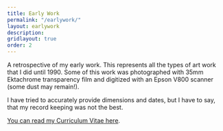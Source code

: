 ```yaml
---
title: Early Work
permalink: "/earlywork/"
layout: earlywork
description:
gridlayout: true
order: 2
---
```


A retrospective of my early work. This represents all the types of art work that I did until 1990. Some of this work was photographed with 35mm Ektachrome transparency film and digitized with an Epson V800 scanner (some dust may remain!).

I have tried to accurately provide dimensions and dates, but I have to say, that my record keeping was not the best.

[You can read my Curriculum Vitae here](/cv/).